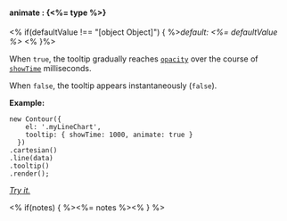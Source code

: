 #### **animate** : {<%= type %>}

<% if(defaultValue !== "[object Object]") { %>*default: <%= defaultValue %>* <% }%>

When `true`, the tooltip gradually reaches [`opacity`](#config_config.tooltip.opacity) over the course of [`showTime`](#config_config.tooltip.showTime) milliseconds.

When `false`, the tooltip appears instantaneously (`false`).

**Example:**

	new Contour({
	    el: '.myLineChart',
	    tooltip: { showTime: 1000, animate: true }
	  })
	.cartesian()
	.line(data)
	.tooltip()
	.render();

*[Try it.](<%= jsFiddleLink %>)*

<% if(notes) { %><%= notes %><% } %>

